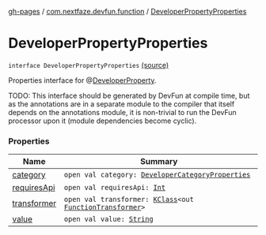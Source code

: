 [gh-pages](../../index.md) / [com.nextfaze.devfun.function](../index.md) / [DeveloperPropertyProperties](./index.md)

# DeveloperPropertyProperties

`interface DeveloperPropertyProperties` [(source)](https://github.com/NextFaze/dev-fun/tree/master/devfun-annotations/src/main/java/com/nextfaze/devfun/function/DeveloperProperty.kt#L48)

Properties interface for @[DeveloperProperty](../-developer-property/index.md).

TODO: This interface should be generated by DevFun at compile time, but as the annotations are in a separate module to the compiler
that itself depends on the annotations module, it is non-trivial to run the DevFun processor upon it (module dependencies become cyclic).

### Properties

| Name | Summary |
|---|---|
| [category](category.md) | `open val category: `[`DeveloperCategoryProperties`](../../com.nextfaze.devfun.category/-developer-category-properties/index.md) |
| [requiresApi](requires-api.md) | `open val requiresApi: `[`Int`](https://kotlinlang.org/api/latest/jvm/stdlib/kotlin/-int/index.html) |
| [transformer](transformer.md) | `open val transformer: `[`KClass`](https://kotlinlang.org/api/latest/jvm/stdlib/kotlin.reflect/-k-class/index.html)`<out `[`FunctionTransformer`](../-function-transformer/index.md)`>` |
| [value](value.md) | `open val value: `[`String`](https://kotlinlang.org/api/latest/jvm/stdlib/kotlin/-string/index.html) |
